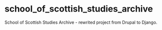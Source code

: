 # school_of_scottish_studies_archive
School of Scottish Studies Archive - rewrited project from Drupal to Django.
